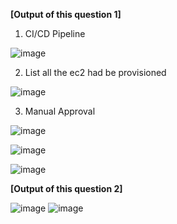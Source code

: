 **[Output of this question 1]**

1. CI/CD Pipeline

![image](https://github.com/user-attachments/assets/8cb0a100-68b2-4662-ac6b-94a1f079e2e3)

2. List all the ec2 had be provisioned

![image](https://github.com/user-attachments/assets/8007b0dc-ad1d-4f28-a9a8-76a739b76868)

3. Manual Approval

![image](https://github.com/user-attachments/assets/a7eda56b-a488-4288-a9a8-9c1b53dac3a0)

![image](https://github.com/user-attachments/assets/79700c10-123d-40aa-ab9f-77923ee6b805)

![image](https://github.com/user-attachments/assets/3d970760-9836-4844-a1be-a11e539fd791)

**[Output of this question 2]**

![image](https://github.com/user-attachments/assets/47a9ceef-13ea-4bf9-a70c-c2232088a17f)
![image](https://github.com/user-attachments/assets/d19c9df1-a81e-4ffb-a07f-39ad9d298700)

